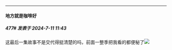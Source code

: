 ﻿
*****

####  地方就是咖啡好  
##### 477#       发表于 2024-7-11 11:43

这最后一集故事不是交代得挺清楚的吗，前面一整季把我看的都便秘了<img src="https://static.saraba1st.com/image/smiley/face2017/015.png" referrerpolicy="no-referrer">

